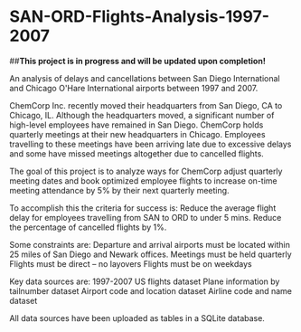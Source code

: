 # SAN-ORD-Flights-Analysis-1997-2007

##**This project is in progress and will be updated upon completion!**

An analysis of delays and cancellations between San Diego International and Chicago O'Hare International airports between 1997 and 2007.

ChemCorp Inc. recently moved their headquarters from San Diego, CA to Chicago, IL. Although the headquarters moved, a significant number of high-level employees have remained in San Diego. ChemCorp holds quarterly meetings at their new headquarters in Chicago. Employees travelling to these meetings have been arriving late due to excessive delays and some have missed meetings altogether due to cancelled flights.

The goal of this project is to analyze ways for ChemCorp adjust quarterly meeting dates and book optimized employee flights to increase on-time meeting attendance by 5% by their next quarterly meeting.

To accomplish this the criteria for success is:
Reduce the average flight delay for employees travelling from SAN to ORD to under 5 mins.
Reduce the percentage of cancelled flights by 1%.

Some constraints are:
Departure and arrival airports must be located within 25 miles of San Diego and Newark offices.
Meetings must be held quarterly
Flights must be direct – no layovers
Flights must be on weekdays

Key data sources are:
1997-2007 US flights dataset
Plane information by tailnumber dataset 
Airport code and location dataset
Airline code and name dataset

All data sources have been uploaded as tables in a SQLite database.



